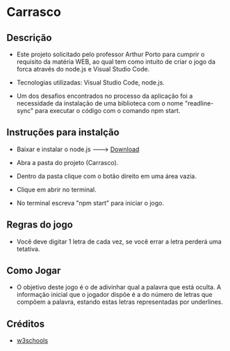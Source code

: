 # Carrasco

## Descrição

- Este projeto solicitado pelo professor Arthur Porto para cumprir o requisito da matéria WEB, ao qual tem como intuito de criar o jogo da forca através do node.js e Visual Studio Code.

- Tecnologias utilizadas: Visual Studio Code, node.js.

- Um dos desafios encontrados no processo da aplicação foi a necessidade da instalação de uma biblioteca com o nome "readline-sync" para executar o código com o comando npm start.

## Instruções para instalção

- Baixar e instalar o node.js ---> [Download](https://nodejs.org/en/)

- Abra a pasta do projeto (Carrasco).

- Dentro da pasta clique com o botão direito em uma área vazia.

- Clique em abrir no terminal.

- No terminal escreva "npm start" para iniciar o jogo.

## Regras do jogo

- Você deve digitar 1 letra de cada vez, se você errar a letra perderá uma tetativa.

## Como Jogar

- O objetivo deste jogo é o de adivinhar qual a palavra que está oculta. A informação inicial que o jogador dispõe é a do número de letras que compõem a palavra, estando estas letras representadas por underlines.

## Créditos

- [w3schools](https://www.w3schools.com/jsref/default.asp)

